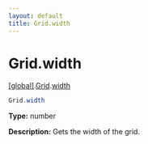 ```yaml
---
layout: default
title: Grid.width
---
```


# Grid.width

[\[global\]]({{site.baseurl}}/docs/).[Grid]({{site.baseurl}}/docs/Grid/).[width]({{site.baseurl}}/docs/Grid/width/)

```cs
Grid.width
```

**Type:** number

**Description:** Gets the width of the grid.
